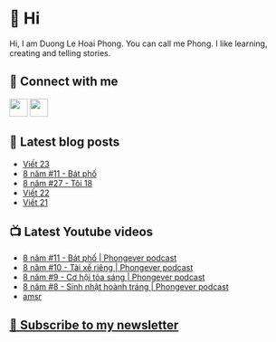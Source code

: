 # 👋 Hi

Hi, I am Duong Le Hoai Phong. You can call me Phong. I like learning, creating and telling stories.

## 🔗 Connect with me
[<img height="32" width="32" src="https://cdn.jsdelivr.net/npm/simple-icons@v3/icons/youtube.svg" />](https://www.youtube.com/channel/UCXykqt3V2-9bYXKWZRcH0rA)
[<img height="32" width="32" src="https://cdn.jsdelivr.net/npm/simple-icons@v3/icons/instagram.svg" />](https://www.instagram.com/phongever)

## 📝 Latest blog posts

<!-- BLOG-POST-LIST:START -->
- [Viết 23](https://phongever.substack.com/p/viet-23)
- [8 năm #11 - Bát phố](https://phongever.substack.com/p/8-nam-11-bat-pho)
- [8 năm #27 - Tôi 18](https://phongever.substack.com/p/8-nam-27-toi-18)
- [Viết 22](https://phongever.substack.com/p/viet-22)
- [Viết 21](https://phongever.substack.com/p/viet-21)
<!-- BLOG-POST-LIST:END -->

## 📺 Latest Youtube videos

<!-- YOUTUBE-VIDEO-LIST:START -->
- [8 năm #11 - Bát phố | Phongever podcast](https://www.youtube.com/watch?v=CPQrWup88tU)
- [8 năm #10 - Tài xế riêng | Phongever podcast](https://www.youtube.com/watch?v=dqO_wqxtq-A)
- [8 năm #9 - Cơ hội tỏa sáng | Phongever podcast](https://www.youtube.com/watch?v=6vb5JBY9ETY)
- [8 năm #8 - Sinh nhật hoành tráng | Phongever podcast](https://www.youtube.com/watch?v=6Jo9yfpGTdg)
- [amsr](https://www.youtube.com/watch?v=Dger9Qt1C6Q)
<!-- YOUTUBE-VIDEO-LIST:END -->

## [💌 Subscribe to my newsletter](https://phongever.substack.com/)
